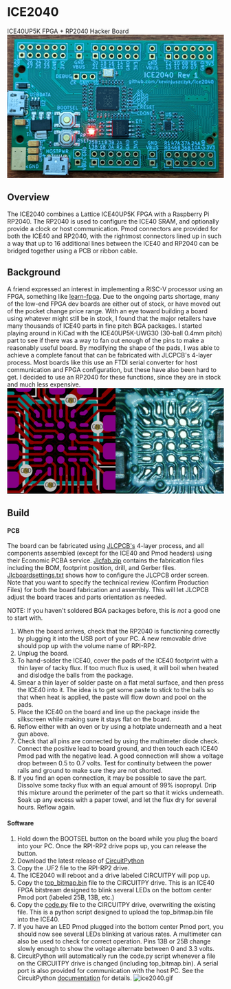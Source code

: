 # ICE2040
ICE40UP5K FPGA + RP2040 Hacker Board
![ice2040](./doc/ice2040.jpg)

## Overview
The ICE2040 combines a Lattice ICE40UP5K FPGA with a Raspberry Pi RP2040. The RP2040 is used to configure the ICE40 SRAM, and optionally provide a clock or host communication. Pmod connectors are provided for both the ICE40 and RP2040, with the rightmost connectors lined up in such a way that up to 16 additional lines between the ICE40 and RP2040 can be bridged together using a PCB or ribbon cable.

## Background
A friend expressed an interest in implementing a RISC-V processor using an FPGA, something like [learn-fpga](https://github.com/BrunoLevy/learn-fpga/blob/master/FemtoRV/TUTORIALS/FROM_BLINKER_TO_RISCV/README.md). Due to the ongoing parts shortage, many of the low-end FPGA dev boards are either out of stock, or have moved out of the pocket change price range. With an eye toward building a board using whatever might still be in stock, I found that the major retailers have many thousands of ICE40 parts in fine pitch BGA packages. I started playing around in KiCad with the ICE40UP5K-UWG30 (30-ball 0.4mm pitch) part to see if there was a way to fan out enough of the pins to make a reasonably useful board. By modifying the shape of the pads, I was able to achieve a complete fanout that can be fabricated with JLCPCB's 4-layer process. Most boards like this use an FTDI serial converter for host communication and FPGA configuration, but these have also been hard to get. I decided to use an RP2040 for these functions, since they are in stock and much less expensive. 
![ice2040footprint](./doc/ice2040footprint.png)

## Build
#### PCB
The board can be fabricated using [JLCPCB's](https://jlcpcb.com/) 4-layer process, and all components assembled (except for the ICE40 and Pmod headers) using their Economic PCBA service. [Jlcfab.zip](./kicad/jlcfab.zip) contains the fabrication files including the BOM, footprint position, drill, and Gerber files. [Jlcboardsettings.txt](./kicad/jlcboardsettings.txt) shows how to configure the JLCPCB order screen. Note that you want to specify the technical review (Confirm Production Files) for both the board fabrication and assembly. This will let JLCPCB adjust the board traces and parts orientation as needed.

NOTE: If you haven't soldered BGA packages before, this is *not* a good one to start with.
1. When the board arrives, check that the RP2040 is functioning correctly by plugging it into the USB port of your PC. A new removable drive should pop up with the volume name of RPI-RP2.
2. Unplug the board.
3. To hand-solder the ICE40, cover the pads of the ICE40 footprint with a thin layer of tacky flux. If too much flux is used, it will boil when heated and dislodge the balls from the package. 
4. Smear a thin layer of solder paste on a flat metal surface, and then press the ICE40 into it. The idea is to get some paste to stick to the balls so that when heat is applied, the paste will flow down and pool on the pads. 
5. Place the ICE40 on the board and line up the package inside the silkscreen while making sure it stays flat on the board. 
6. Reflow either with an oven or by using a hotplate underneath and a heat gun above. 
7. Check that all pins are connected by using the multimeter diode check. Connect the positive lead to board ground, and then touch each ICE40 Pmod pad with the negative lead. A good connection will show a voltage drop between 0.5 to 0.7 volts. Test for continuity between the power rails and ground to make sure they are not shorted. 
8. If you find an open connection, it may be possible to save the part. Dissolve some tacky flux with an equal amount of 99% isopropyl. Drip this mixture around the perimeter of the part so that it wicks underneath. Soak up any excess with a paper towel, and let the flux dry for several hours. Reflow again.

#### Software
1. Hold down the BOOTSEL button on the board while you plug the board into your PC. Once the RPI-RP2 drive pops up, you can release the button.
2. Download the latest release of [CircuitPython](https://circuitpython.org/board/raspberry_pi_pico/)
3. Copy the .UF2 file to the RPI-RP2 drive.
4. The ICE2040 will reboot and a drive labeled CIRCUITPY will pop up.
5. Copy the [top_bitmap.bin](./icecube2/multiblink/multiblink_Implmnt/sbt/outputs/bitmap/top_bitmap.bin) file to the CIRCUITPY drive. This is an ICE40 FPGA bitstream designed to blink several LEDs on the bottom center Pmod port (labeled 25B, 13B, etc.)
6. Copy the [code.py](./circuitpython/code.py) file to the CIRCUITPY drive, overwriting the existing file. This is a python script designed to upload the top_bitmap.bin file into the ICE40.
7. If you have an LED Pmod plugged into the bottom center Pmod port, you should now see several LEDs blinking at various rates. A multimeter can also be used to check for correct operation. Pins 13B or 25B change slowly enough to show the voltage alternate between 0 and 3.3 volts.
8. CircuitPython will automatically run the code.py script whenever a file on the CIRCUITPY drive is changed (including top_bitmap.bin). A serial port is also provided for communication with the host PC. See the CircuitPython [documentation](https://learn.adafruit.com/welcome-to-circuitpython) for details.
![ice2040.gif](./doc/ice2040.gif)
